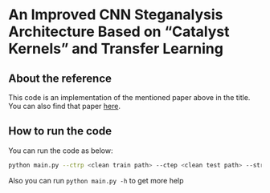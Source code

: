 # An Improved CNN Steganalysis Architecture Based on “Catalyst Kernels” and Transfer Learning

## About the reference

This code is an implementation of the mentioned paper above in the title. You can also find that paper [here](https://link.springer.com/chapter/10.1007/978-3-319-97749-2_9).

## How to run the code

You can run the code as below:

```bash
python main.py --ctrp <clean train path> --ctep <clean test path> --strp <stego train path> --step <stego test path> --nc <number of classes> --ne <number of epochs> --bs <batch size> --assert_model <if you want to assert your model> --shuffle <if you want to shuffle your data> -v <to verbose the output of training>  --op <output path for saved models>
```

Also you can run `python main.py -h` to get more help